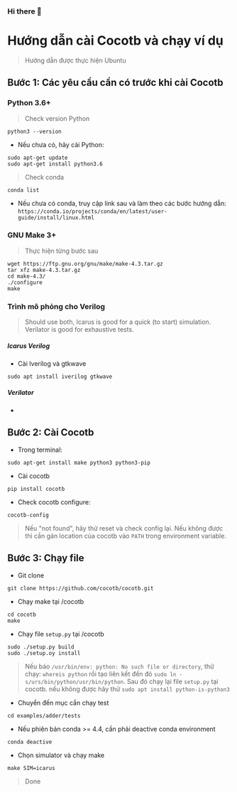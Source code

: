### Hi there 👋
# Hướng dẫn cài Cocotb và chạy ví dụ
> Hướng dẫn được thực hiện Ubuntu 
## Bước 1: Các yêu cầu cần có trước khi cài Cocotb
### Python 3.6+
> Check version Python
```
python3 --version
```
- Nếu chưa có, hãy cài Python:
```
sudo apt-get update
sudo apt-get install python3.6
```
> Check conda
```
conda list
```
- Nếu chưa có conda, truy cập link sau và làm theo các bước hướng dẫn: `https://conda.io/projects/conda/en/latest/user-guide/install/linux.html`
### GNU Make 3+
> Thực hiện từng bước sau
```
wget https://ftp.gnu.org/gnu/make/make-4.3.tar.gz
tar xfz make-4.3.tar.gz
cd make-4.3/
./configure
make
```
### Trình mô phỏng cho Verilog
> Should use both, Icarus is good for a quick (to start) simulation. Verilator is good for exhaustive tests.
##### Icarus Verilog
- Cài Iverilog và gtkwave
```
sudo apt install iverilog gtkwave
```

##### Verilator
- 
## Bước 2: Cài Cocotb
- Trong terminal:
```
sudo apt-get install make python3 python3-pip
```
- Cài cocotb
```
pip install cocotb
```
- Check cocotb configure:
```
cocotb-config
```
>Nếu "not found", hãy thử reset và check config lại. Nếu không được thì cần gán location của cocotb vào `PATH` trong environment variable.
## Bước 3: Chạy file
- Git clone 
```
git clone https://github.com/cocotb/cocotb.git
```
- Chạy make tại /cocotb
``` 
cd cocotb
make
```
- Chạy file `setup.py` tại /cocotb
```
sudo ./setup.py build
sudo ./setup.oy install
```
>Nếu báo `/usr/bin/env: python: No such file or directory`, thử chạy: `whereis python` rồi tạo liên kết đến đó `sudo ln -s/urs/bin/python/usr/bin/python`.
Sau đó chạy lại file `setup.py` tại cocotb. nếu không được hãy thử `sudo apt install python-is-python3`
- Chuyển đến mục cần chạy test
```
cd examples/adder/tests
```
- Nếu phiên bản conda >= 4.4, cần phải deactive conda environment
```
conda deactive
```
- Chọn simulator và chạy make
```
make SIM=icarus
```

> Done


<!--
**dotienmanh/dotienmanh** is a ✨ _special_ ✨ repository because its `README.md` (this file) appears on your GitHub profile.

Here are some ideas to get you started:

- 🔭 I’m currently working on ...
- 🌱 I’m currently learning ...
- 👯 I’m looking to collaborate on ...
- 🤔 I’m looking for help with ...
- 💬 Ask me about ...
- 📫 How to reach me: ...
- 😄 Pronouns: ...
- ⚡ Fun fact: ...
-->

